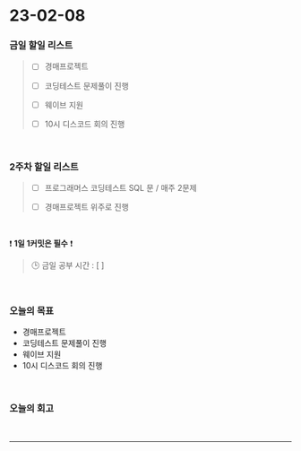 # 23-02-08
### 금일 할일 리스트
> - [ ]  경매프로젝트
>
> - [ ]  코딩테스트 문제풀이 진행
>
> - [ ]  웨이브 지원
>
> - [ ]  10시 디스코드 회의 진행


<br/>

### 2주차 할일 리스트  

> - [ ]  프로그래머스 코딩테스트 SQL 문 / 매주 2문제  
>
> - [ ]  경매프로젝트 위주로 진행

<br/>

❗ **1일 1커밋은 필수** ❗
> 🕒 금일 공부 시간 : [  ]
  
<br/>

### 오늘의 목표
- 경매프로젝트
- 코딩테스트 문제풀이 진행
- 웨이브 지원
- 10시 디스코드 회의 진행

<br>

### 오늘의 회고

<br/>

------------  